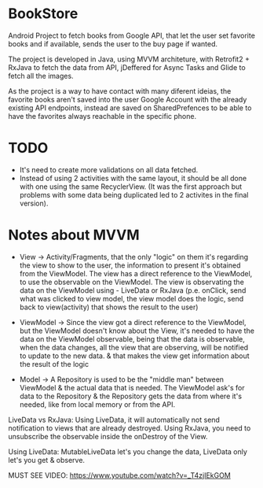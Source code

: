 # BookStore

Android Project to fetch books from Google API, that let the user set favorite books and if available, sends the user to the buy page if wanted.

The project is developed in Java, using MVVM architeture, with Retrofit2 + RxJava to fetch the data from API, jDeffered for Async Tasks and Glide to fetch all the images.

As the project is a way to have contact with many diferent ideias, the favorite books aren't saved into the user Google Account with the already existing API endpoints, 
instead are saved on SharedPrefences to be able to have the favorites always reachable in the specific phone.

# TODO

* It's need to create more validations on all data fetched. 
* Instead of using 2 activities with the same layout, it should be all done with one using the same RecyclerView. (It was the first approach but problems with some data being 
duplicated led to 2 activites in the final version).

# Notes about MVVM

* View -> Activity/Fragments, that the only "logic" on them it's regarding the view to show to the user, the information to present it's obtained from the ViewModel.
	The view has a direct reference to the ViewModel, to use the observable on the ViewModel. The view is observating the data on the ViewModel using - LiveData or RxJava
	(p.e. onClick, send what was clicked to view model, the view model does the logic, send back to view(activity) that shows the result to the user)

* ViewModel -> Since the view got a direct reference to the ViewModel, but the ViewModel doesn't know about the View, it's needed to have the data on the ViewModel observable,
	being that the data is observable, when the data changes, all the view that are observing, will be notified to update to the new data.
	 & that makes the view get information about the result of the logic

* Model -> A Repository is used to be the "middle man" between ViewModel & the actual data that is needed. The ViewModel ask's for data to the Repository & the Repository gets
	the data from where it's needed, like from local memory or from the API. 


LiveData vs RxJava:
Using LiveData, it will automatically not send notification to views that are already destroyed. 
Using RxJava, you need to unsubscribe the observable inside the onDestroy of the View.

Using LiveData:
MutableLiveData let's you change the data, LiveData only let's you get & observe.

MUST SEE VIDEO:
https://www.youtube.com/watch?v=_T4zjIEkGOM

